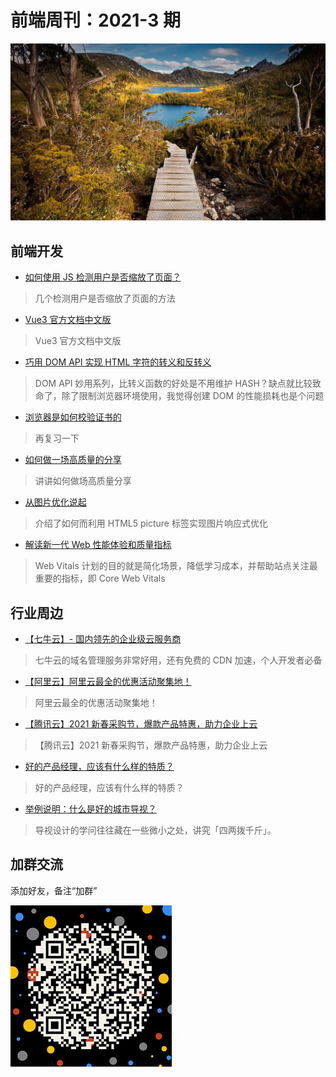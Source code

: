 # 前端周刊：2021-3 期

[![](/img/bing/20210326.png?imageMogr2/thumbnail/960x)](https://cn.bing.com/search?q=摇篮山-圣克莱尔湖国家公园)

## 前端开发

- [如何使用 JS 检测用户是否缩放了页面？](https://www.zhangxinxu.com/wordpress/2021/02/js-if-page-zoom/)

> 几个检测用户是否缩放了页面的方法

- [Vue3 官方文档中文版](https://v3.cn.vuejs.org/guide/migration/introduction.html#%E6%A6%82%E8%A7%88)

> Vue3 官方文档中文版

- [巧用 DOM API 实现 HTML 字符的转义和反转义](https://www.zhangxinxu.com/wordpress/2021/01/dom-api-html-encode-decode/)

> DOM API 妙用系列，比转义函数的好处是不用维护 HASH？缺点就比较致命了，除了限制浏览器环境使用，我觉得创建 DOM 的性能损耗也是个问题

- [浏览器是如何校验证书的](https://cjting.me/2021/03/02/how-to-validate-tls-certificate/)

> 再复习一下

- [如何做一场高质量的分享](https://mp.weixin.qq.com/s/ZcHkIs00kVeyZ2-7u3cg5A)

> 讲讲如何做场高质量分享

- [从图片优化说起](https://cjting.me/2019/07/29/image-optimization/)

> 介绍了如何而利用 HTML5 picture 标签实现图片响应式优化

- [解读新一代 Web 性能体验和质量指标](https://segmentfault.com/a/1190000022744550)

> Web Vitals 计划的目的就是简化场景，降低学习成本，并帮助站点关注最重要的指标，即 Core Web Vitals

## 行业周边

- [【七牛云】- 国内领先的企业级云服务商](https://marketing.qiniu.com/cps/redirect?redirect_id=4&cps_key=1hfwb75ib2jbm)

> 七牛云的域名管理服务非常好用，还有免费的 CDN 加速，个人开发者必备

- [【阿里云】阿里云最全的优惠活动聚集地！](https://www.aliyun.com/activity?source=5176.11533457&userCode=y31qmczl)

> 阿里云最全的优惠活动聚集地！

- [【腾讯云】2021 新春采购节，爆款产品特惠，助力企业上云](https://curl.qcloud.com/6TLg1x6p)

> 【腾讯云】2021 新春采购节，爆款产品特惠，助力企业上云

- [好的产品经理，应该有什么样的特质？](https://mp.weixin.qq.com/s/qEY8cfk-CMUi8P6kpBN8Fw)

> 好的产品经理，应该有什么样的特质？

- [举例说明：什么是好的城市导视？](http://www.disansheng.com/index/details/2073)

> 导视设计的学问往往藏在一些微小之处，讲究「四两拨千斤」。

## 加群交流

添加好友，备注“加群”

![refned_x](/img/a/refined-x.jpg)

